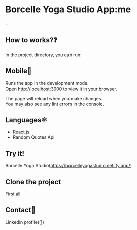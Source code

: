 # Borcelle Yoga Studio App:me

.

## How to works?❓

In the project directory, you can run:

## Mobile📱

Runs the app in the development mode.\
Open [http://localhost:3000](http://localhost:3000) to view it in your browser.

The page will reload when you make changes.\
You may also see any lint errors in the console.

## Languages⚛️
- React.js
- Random Quotes Api
  
## Try it!
Borcelle Yoga Studio(https://borcelleyogastudio.netlify.app/)

## Clone the project
First all

## Contact📧
Linkedin profile([])
